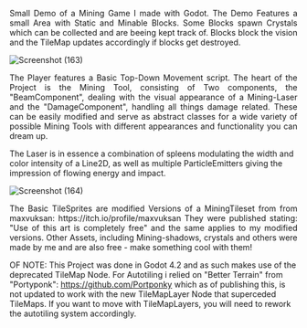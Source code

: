 <p align="justify">
Small Demo of a Mining Game I made with Godot.
The Demo Features a small Area with Static and Minable Blocks.
Some Blocks spawn Crystals which can be collected and are beeing kept track of.
Blocks block the vision and the TileMap updates accordingly if blocks get destroyed.
 </p>
 
![Screenshot (163)](https://github.com/user-attachments/assets/321fa1a6-ebde-481e-a1b4-13db82ab8c6b)
<p align="justify">
The Player features a Basic Top-Down Movement script.
The heart of the Project is the Mining Tool, consisting of Two components,
the "BeamComponent", dealing with the visual appearance of a Mining-Laser and the "DamageComponent", handling all things damage related.
These can be easily modified and serve as abstract classes for a wide variety of possible Mining Tools with different appearances and functionality you can dream up.
  
The Laser is in essence a combination of spleens modulating the width and color intensity of a Line2D,
as well as multiple ParticleEmitters giving the impression of flowing energy and impact.
 </p>

![Screenshot (164)](https://github.com/user-attachments/assets/b25a68a0-d8a8-4164-95a0-1155561a1d8f)
<p align="justify">
The Basic TileSprites are modified Versions of a MiningTileset from from maxvuksan: https://itch.io/profile/maxvuksan
They were published stating: "Use of this art is completely free" and the same applies to my modified versions.
Other Assets, including Mining-shadows, crystals and others were made by me and are also free - make something cool with them!

OF NOTE:
This Project was done in Godot 4.2 and as such makes use of the deprecated TileMap Node.
For Autotiling i relied on "Better Terrain" from "Portyponk": https://github.com/Portponky
which as of publishing this, is not updated to work with the new TileMapLayer Node that superceded TileMaps.
If you want to move with TileMapLayers, you will need to rework the autotiling system accordingly.
 </p>
